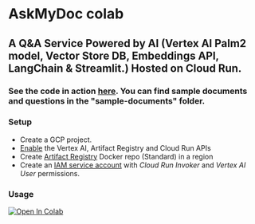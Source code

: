 # AskMyDoc colab

## A Q&A Service Powered by AI (Vertex AI Palm2 model, Vector Store DB, Embeddings API, LangChain & Streamlit.) Hosted on Cloud Run.

### See the code in action [here](https://askmydoc.app/). You can find sample documents and questions in the "sample-documents" folder.


### Setup

* Create a GCP project.
* [Enable](https://cloud.google.com/apis/docs/getting-started#enabling_apis) the Vertex AI, Artifact Registry and Cloud Run APIs
* Create [Artifact Registry](https://cloud.google.com/artifact-registry/docs/repositories/create-repos#create-console) Docker repo (Standard) in a region
* Create an [IAM service account](https://cloud.google.com/iam/docs/service-accounts-create#creating) with _Cloud Run Invoker_ and _Vertex AI User_ permissions.

### Usage

<a href="https://colab.research.google.com/drive/1Sw9Hr-x9P8gy505TQ8gV2WND2fs8PD_4?resourcekey=0-xk7yw3YuoU02NhvJhXxClw">
  <img src="https://colab.research.google.com/assets/colab-badge.svg" alt="Open In Colab"/>
</a>
